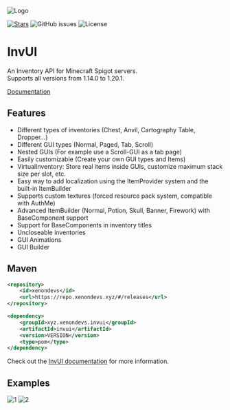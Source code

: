 ![Logo](https://i.imgur.com/bFqCsuj.png)

[![Stars](https://img.shields.io/github/stars/NichtStudioCode/InvUI?color=ffa200)](https://github.com/NichtStudioCode/InvUI/stargazers)
![GitHub issues](https://img.shields.io/github/issues/NichtStudioCode/InvUI)
![License](https://img.shields.io/github/license/NichtStudioCode/InvUI)

# InvUI

An Inventory API for Minecraft Spigot servers.  
Supports all versions from 1.14.0 to 1.20.1.

[Documentation](https://xenondevs.xyz/docs/invui/)

## Features

* Different types of inventories (Chest, Anvil, Cartography Table, Dropper...)
* Different GUI types (Normal, Paged, Tab, Scroll)
* Nested GUIs (For example use a Scroll-GUI as a tab page)
* Easily customizable (Create your own GUI types and Items)
* VirtualInventory: Store real items inside GUIs, customize maximum stack size per slot, etc.
* Easy way to add localization using the ItemProvider system and the built-in ItemBuilder
* Supports custom textures (forced resource pack system, compatible with AuthMe)
* Advanced ItemBuilder (Normal, Potion, Skull, Banner, Firework) with BaseComponent support
* Support for BaseComponents in inventory titles
* Uncloseable inventories
* GUI Animations
* GUI Builder

## Maven
```xml
<repository>
    <id>xenondevs</id>
    <url>https://repo.xenondevs.xyz/#/releases</url>
</repository>
```
```xml
<dependency>
    <groupId>xyz.xenondevs.invui</groupId>
    <artifactId>invui</artifactId>
    <version>VERSION</version>
    <type>pom</type>
</dependency>
```

Check out the [InvUI documentation](https://xenondevs.xyz/docs/invui/) for more information.

## Examples

![1](https://i.imgur.com/uaqjHSS.gif)
![2](https://i.imgur.com/rvE7VK5.gif)
